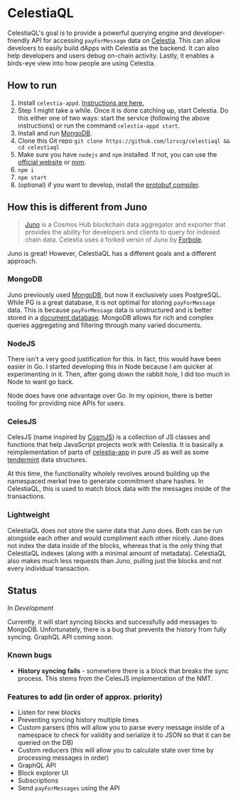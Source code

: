 # CelestiaQL
CelestiaQL's goal is to provide a powerful querying engine and developer-friendly API for accessing `payForMessage` data on [Celestia](https://celestia.org). This can allow develoers to easily build dApps with Celestia as the backend. It can also help developers and users debug on-chain activity. Lastly, it enables a birds-eye view into how people are using Celestia.

## How to run
1. Install `celestia-appd`. [Instructions are here.](https://mzonder.notion.site/Celestia-Application-validator-node-Install-devnet-2-3a3087806d8b492ca937133c1fbca947)
2. Step 1 might take a while. Once it is done catching up, start Celestia. Do this either one of two ways: start the service (following the above instructions) or run the command `celestia-appd start`.
3. Install and run [MongoDB](https://www.mongodb.com/try/download/community).
4. Clone this Git repo `git clone https://github.com/lzrscg/celestiaql && cd celestiaql`
5. Make sure you have `nodejs` and `npm` installed. If not, you can use the [official website](https://nodejs.org/en/download) or [nvm](https://github.com/nvm-sh/nvm).
6. `npm i`
7. `npm start`
8. (optional) if you want to develop, install the [protobuf compiler](https://grpc.io/docs/protoc-installation).

## How this is different from Juno
> [Juno](https://github.com/fissionlabsio/juno) is a Cosmos Hub blockchain data aggregator and exporter that provides the ability for developers and clients to query for indexed chain data. Celestia uses a forked versin of Juno by [Forbole](https://github.com/forbole).

Juno is great! However, CelestiaQL has a different goals and a different approach.

### MongoDB
Juno previously used [MongoDB](https://www.mongodb.com), but now it exclusively uses PostgreSQL. While PG is a great database, it is not optimal for storing `payForMessage` data. This is because `payForMessage` data is unstructured and is better stored in a [document database](https://www.mongodb.com/document-databases). MongoDB allows for rich and complex queries aggregating and filtering through many varied documents.

### NodeJS
There isn't a very good justification for this. In fact, this would have been easier in Go. I started developing this in Node because I am quicker at experimenting in it. Then, after going down the rabbit hole, I did too much in Node to want go back.

Node does have one advantage over Go. In my opinion, there is better tooling for providing nice APIs for users.

### CelesJS
CelesJS (name inspired by [CosmJS](https://github.com/cosmos/cosmjs)) is a collection of JS classes and functions that help JavaScript projects work with Celestia. It is basically a reimplementation of parts of [celestia-app](https://github.com/celestiaorg/celestia-app) in pure JS as well as some [tendermint](https://github.com/tendermint/tendermint) data structures.

At this time, the functionality wholely revolves around building up the namespaced merkel tree to generate commitment share hashes. In CelestiaQL, this is used to match block data with the messages inside of the transactions.

### Lightweight
CelestiaQL does not store the same data that Juno does. Both can be run alongside each other and would compliment each other nicely. Juno does not index the data inside of the blocks, whereas that is the only thing that CelestiaQL indexes (along with a minimal amount of metadata). CelestiaQL also makes much less requests than Juno, pulling just the blocks and not every individual transaction.

## Status
_In Development_

Currently, it will start syncing blocks and successfully add messages to MongoDB. Unfortunately, there is a bug that prevents the history from fully syncing. GraphQL API coming soon.

### Known bugs
* **History syncing fails** - somewhere there is a block that breaks the sync process. This stems from the CelesJS implementation of the NMT.

### Features to add (in order of approx. priority)
* Listen for new blocks
* Preventing syncing history multiple times
* Custom parsers (this will allow you to parse every message inside of a namespace to check for validity and serialize it to JSON so that it can be queried on the DB)
* Custom reducers (this will allow you to calculate state over time by processing messages in order)
* GraphQL API
* Block explorer UI
* Subscriptions
* Send `payForMessages` using the API